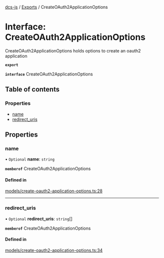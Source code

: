 [dcs-js](../README.md) / [Exports](../modules.md) / CreateOAuth2ApplicationOptions

# Interface: CreateOAuth2ApplicationOptions

CreateOAuth2ApplicationOptions holds options to create an oauth2 application

**`export`**

**`interface`** CreateOAuth2ApplicationOptions

## Table of contents

### Properties

- [name](CreateOAuth2ApplicationOptions.md#name)
- [redirect\_uris](CreateOAuth2ApplicationOptions.md#redirect_uris)

## Properties

### <a id="name" name="name"></a> name

• `Optional` **name**: `string`

**`memberof`** CreateOAuth2ApplicationOptions

#### Defined in

[models/create-oauth2-application-options.ts:28](https://github.com/unfoldingWord/dcs-js/blob/42a7ab5/models/create-oauth2-application-options.ts#L28)

___

### <a id="redirect_uris" name="redirect_uris"></a> redirect\_uris

• `Optional` **redirect\_uris**: `string`[]

**`memberof`** CreateOAuth2ApplicationOptions

#### Defined in

[models/create-oauth2-application-options.ts:34](https://github.com/unfoldingWord/dcs-js/blob/42a7ab5/models/create-oauth2-application-options.ts#L34)
